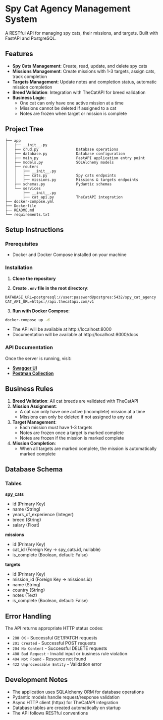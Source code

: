 # Spy Cat Agency Management System

A RESTful API for managing spy cats, their missions, and targets. Built with FastAPI and PostgreSQL.

## Features

- **Spy Cats Management**: Create, read, update, and delete spy cats
- **Missions Management**: Create missions with 1-3 targets, assign cats, track completion
- **Targets Management**: Update notes and completion status, automatic mission completion
- **Breed Validation**: Integration with TheCatAPI for breed validation
- **Business Logic**:
    - One cat can only have one active mission at a time
    - Missions cannot be deleted if assigned to a cat
    - Notes are frozen when target or mission is complete

## Project Tree

```
├── app
│   ├── __init__.py
│   ├── crud.py                 Database operations
│   ├── database.py             Database configuration
│   ├── main.py                 FastAPI application entry point
│   ├── models.py               SQLAlchemy models
│   ├── routers
│   │   ├── __init__.py
│   │   ├── cats.py             Spy cats endpoints
│   │   ├── missions.py         Missions & targets endpoints
│   ├── schemas.py              Pydantic schemas
│   └── services
│       ├── __init__.py
│       ├── cat_api.py          TheCatAPI integration
├── docker-compose.yml
├── Dockerfile
├── README.md
└── requirements.txt
```

## Setup Instructions

### Prerequisites

- Docker and Docker Compose installed on your machine

### Installation

1. **Clone the repository**

2. **Create `.env` file in the root directory**:

```env
DATABASE_URL=postgresql://user:password@postgres:5432/spy_cat_agency
CAT_API_URL=https://api.thecatapi.com/v1
```

3. **Run with Docker Compose**:

```bash
docker-compose up -d
```

- The API will be available at http://localhost:8000
- Documentation will be available at http://localhost:8000/docs

### API Documentation

Once the server is running, visit:

- [**Swagger UI**](http://localhost:8000/docs)
- [**Postman Collection**](https://www.postman.com/descent-module-geoscientist-86082184/interview/collection/0jcuuwc/interviewspycatagency?action=share&source=copy-link&creator=30837098)

## Business Rules

1. **Breed Validation**: All cat breeds are validated with TheCatAPI
2. **Mission Assignment**:
    - A cat can only have one active (incomplete) mission at a time
    - Missions can only be deleted if not assigned to any cat
3. **Target Management**:
    - Each mission must have 1-3 targets
    - Notes are frozen once a target is marked complete
    - Notes are frozen if the mission is marked complete
4. **Mission Completion**:
    - When all targets are marked complete, the mission is automatically marked complete

## Database Schema

### Tables

**spy_cats**

- id (Primary Key)
- name (String)
- years_of_experience (Integer)
- breed (String)
- salary (Float)

**missions**

- id (Primary Key)
- cat_id (Foreign Key → spy_cats.id, nullable)
- is_complete (Boolean, default: False)

**targets**

- id (Primary Key)
- mission_id (Foreign Key -> missions.id)
- name (String)
- country (String)
- notes (Text)
- is_complete (Boolean, default: False)

## Error Handling

The API returns appropriate HTTP status codes:

- `200 OK` - Successful GET/PATCH requests
- `201 Created` - Successful POST requests
- `204 No Content` - Successful DELETE requests
- `400 Bad Request` - Invalid input or business rule violation
- `404 Not Found` - Resource not found
- `422 Unprocessable Entity` - Validation error

## Development Notes

- The application uses SQLAlchemy ORM for database operations
- Pydantic models handle request/response validation
- Async HTTP client (httpx) for TheCatAPI integration
- Database tables are created automatically on startup
- The API follows RESTful conventions